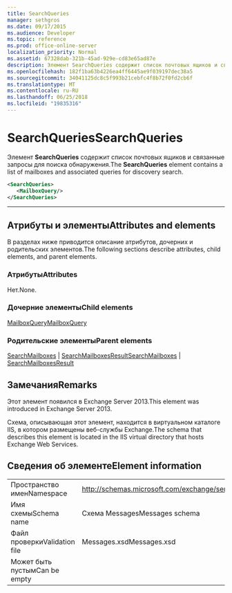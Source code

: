 ```yaml
---
title: SearchQueries
manager: sethgros
ms.date: 09/17/2015
ms.audience: Developer
ms.topic: reference
ms.prod: office-online-server
localization_priority: Normal
ms.assetid: 67328dab-321b-45ad-929e-cd83e65ad87e
description: Элемент SearchQueries содержит список почтовых ящиков и связанные запросы для поиска обнаружения.
ms.openlocfilehash: 182f1ba63b4226ea4ff6445ae9f039197dec38a5
ms.sourcegitcommit: 34041125dc8c5f993b21cebfc4f8b72f0fd2cb6f
ms.translationtype: MT
ms.contentlocale: ru-RU
ms.lasthandoff: 06/25/2018
ms.locfileid: "19835316"
---
```

# <a name="searchqueries"></a><span data-ttu-id="23a11-103">SearchQueries</span><span class="sxs-lookup"><span data-stu-id="23a11-103">SearchQueries</span></span>

<span data-ttu-id="23a11-104">Элемент **SearchQueries** содержит список почтовых ящиков и связанные запросы для поиска обнаружения.</span><span class="sxs-lookup"><span data-stu-id="23a11-104">The **SearchQueries** element contains a list of mailboxes and associated queries for discovery search.</span></span> 
  
```XML
<SearchQueries>
   <MailboxQuery/>
</SearchQueries>
```

 ****
## <a name="attributes-and-elements"></a><span data-ttu-id="23a11-105">Атрибуты и элементы</span><span class="sxs-lookup"><span data-stu-id="23a11-105">Attributes and elements</span></span>

<span data-ttu-id="23a11-106">В разделах ниже приводится описание атрибутов, дочерних и родительских элементов.</span><span class="sxs-lookup"><span data-stu-id="23a11-106">The following sections describe attributes, child elements, and parent elements.</span></span>
  
### <a name="attributes"></a><span data-ttu-id="23a11-107">Атрибуты</span><span class="sxs-lookup"><span data-stu-id="23a11-107">Attributes</span></span>

<span data-ttu-id="23a11-108">Нет.</span><span class="sxs-lookup"><span data-stu-id="23a11-108">None.</span></span>
  
### <a name="child-elements"></a><span data-ttu-id="23a11-109">Дочерние элементы</span><span class="sxs-lookup"><span data-stu-id="23a11-109">Child elements</span></span>

[<span data-ttu-id="23a11-110">MailboxQuery</span><span class="sxs-lookup"><span data-stu-id="23a11-110">MailboxQuery</span></span>](mailboxquery.md)
  
### <a name="parent-elements"></a><span data-ttu-id="23a11-111">Родительские элементы</span><span class="sxs-lookup"><span data-stu-id="23a11-111">Parent elements</span></span>

<span data-ttu-id="23a11-112">[SearchMailboxes](searchmailboxes.md) | [SearchMailboxesResult](searchmailboxesresult.md)</span><span class="sxs-lookup"><span data-stu-id="23a11-112">[SearchMailboxes](searchmailboxes.md) | [SearchMailboxesResult](searchmailboxesresult.md)</span></span>
  
## <a name="remarks"></a><span data-ttu-id="23a11-113">Замечания</span><span class="sxs-lookup"><span data-stu-id="23a11-113">Remarks</span></span>

<span data-ttu-id="23a11-114">Этот элемент появился в Exchange Server 2013.</span><span class="sxs-lookup"><span data-stu-id="23a11-114">This element was introduced in Exchange Server 2013.</span></span>
  
<span data-ttu-id="23a11-115">Схема, описывающая этот элемент, находится в виртуальном каталоге IIS, в котором размещены веб-службы Exchange.</span><span class="sxs-lookup"><span data-stu-id="23a11-115">The schema that describes this element is located in the IIS virtual directory that hosts Exchange Web Services.</span></span>
  
## <a name="element-information"></a><span data-ttu-id="23a11-116">Сведения об элементе</span><span class="sxs-lookup"><span data-stu-id="23a11-116">Element information</span></span>

|||
|:-----|:-----|
|<span data-ttu-id="23a11-117">Пространство имен</span><span class="sxs-lookup"><span data-stu-id="23a11-117">Namespace</span></span>  <br/> |http://schemas.microsoft.com/exchange/services/2006/messages  <br/> |
|<span data-ttu-id="23a11-118">Имя схемы</span><span class="sxs-lookup"><span data-stu-id="23a11-118">Schema name</span></span>  <br/> |<span data-ttu-id="23a11-119">Схема Messages</span><span class="sxs-lookup"><span data-stu-id="23a11-119">Messages schema</span></span>  <br/> |
|<span data-ttu-id="23a11-120">Файл проверки</span><span class="sxs-lookup"><span data-stu-id="23a11-120">Validation file</span></span>  <br/> |<span data-ttu-id="23a11-121">Messages.xsd</span><span class="sxs-lookup"><span data-stu-id="23a11-121">Messages.xsd</span></span>  <br/> |
|<span data-ttu-id="23a11-122">Может быть пустым</span><span class="sxs-lookup"><span data-stu-id="23a11-122">Can be empty</span></span>  <br/> ||
   

